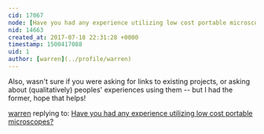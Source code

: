 ```yaml
---
cid: 17067
node: [Have you had any experience utilizing low cost portable microscopes?  ](../notes/gilbert/07-18-2017/have-you-had-any-experience-utilizing-low-cost-portable-microscopes)
nid: 14663
created_at: 2017-07-18 22:31:28 +0000
timestamp: 1500417088
uid: 1
author: [warren](../profile/warren)
---
```


Also, wasn't sure if you were asking for links to existing projects, or asking about (qualitatively) peoples' experiences using them -- but I had the former, hope that helps!

[warren](../profile/warren) replying to: [Have you had any experience utilizing low cost portable microscopes?  ](../notes/gilbert/07-18-2017/have-you-had-any-experience-utilizing-low-cost-portable-microscopes)

